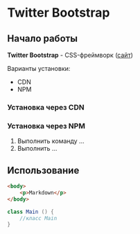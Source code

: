 # Twitter Bootstrap

## Начало работы
**Twitter Bootstrap** - CSS-фреймворк ([сайт](https://getbootstrap.com)) 

Варианты установки:
* CDN
* NPM

### Установка через CDN

### Установка через NPM
1. Выполнить команду ...
1. Выполнить ...

## Использование

```html
<body>
    <p>Markdown</p>
</body>    

```

```java
class Main () {
    //класс Main
}
```